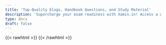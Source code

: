 ```yaml
---
title: 'Top-Quality blogs, Handbook Questions, and Study Material'
description: 'Supercharge your exam readiness with Xamin.in! Access a wide range of meticulously designed mock tests, comprehensive handbook questions, and essential study materials. Elevate your preparation and excel with confidence.'
type: docs
draft: false
---
```


{{< rawhtml >}}
{{< /rawhtml >}}
